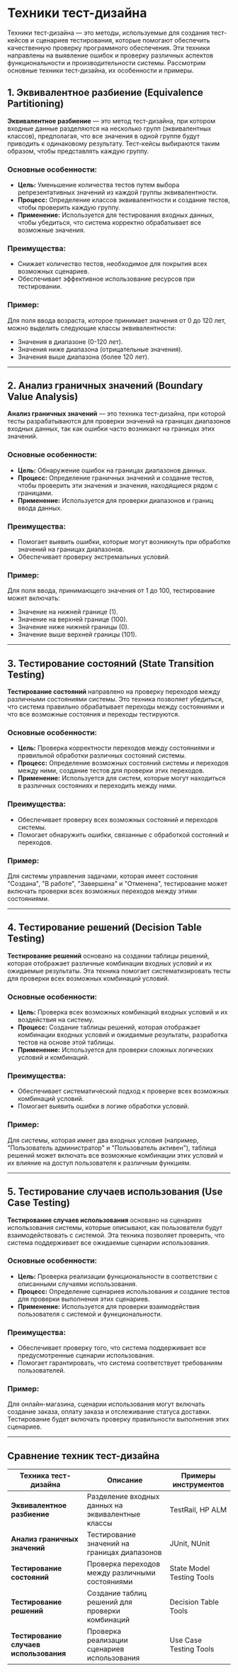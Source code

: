 # Техники тест-дизайна

Техники тест-дизайна — это методы, используемые для создания тест-кейсов и сценариев тестирования, которые помогают обеспечить качественную проверку программного обеспечения. Эти техники направлены на выявление ошибок и проверку различных аспектов функциональности и производительности системы. Рассмотрим основные техники тест-дизайна, их особенности и примеры.

## 1. **Эквивалентное разбиение (Equivalence Partitioning)**

**Эквивалентное разбиение** — это метод тест-дизайна, при котором входные данные разделяются на несколько групп (эквивалентных классов), предполагая, что все значения в одной группе будут приводить к одинаковому результату. Тест-кейсы выбираются таким образом, чтобы представлять каждую группу.

### Основные особенности:
- **Цель:** Уменьшение количества тестов путем выбора репрезентативных значений из каждой группы эквивалентности.
- **Процесс:** Определение классов эквивалентности и создание тестов, чтобы проверить каждую группу.
- **Применение:** Используется для тестирования входных данных, чтобы убедиться, что система корректно обрабатывает все возможные значения.

### Преимущества:
- Снижает количество тестов, необходимое для покрытия всех возможных сценариев.
- Обеспечивает эффективное использование ресурсов при тестировании.

### Пример:
Для поля ввода возраста, которое принимает значения от 0 до 120 лет, можно выделить следующие классы эквивалентности:
- Значения в диапазоне (0-120 лет).
- Значения ниже диапазона (отрицательные значения).
- Значения выше диапазона (более 120 лет).

---

## 2. **Анализ граничных значений (Boundary Value Analysis)**

**Анализ граничных значений** — это техника тест-дизайна, при которой тесты разрабатываются для проверки значений на границах диапазонов входных данных, так как ошибки часто возникают на границах этих значений.

### Основные особенности:
- **Цель:** Обнаружение ошибок на границах диапазонов данных.
- **Процесс:** Определение граничных значений и создание тестов, чтобы проверить эти значения и значения, находящиеся рядом с границами.
- **Применение:** Используется для проверки диапазонов и границ ввода данных.

### Преимущества:
- Помогает выявить ошибки, которые могут возникнуть при обработке значений на границах диапазонов.
- Обеспечивает проверку экстремальных условий.

### Пример:
Для поля ввода, принимающего значения от 1 до 100, тестирование может включать:
- Значение на нижней границе (1).
- Значение на верхней границе (100).
- Значение ниже нижней границы (0).
- Значение выше верхней границы (101).

---

## 3. **Тестирование состояний (State Transition Testing)**

**Тестирование состояний** направлено на проверку переходов между различными состояниями системы. Это техника позволяет убедиться, что система правильно обрабатывает переходы между состояниями и что все возможные состояния и переходы тестируются.

### Основные особенности:
- **Цель:** Проверка корректности переходов между состояниями и правильной обработки различных состояний системы.
- **Процесс:** Определение возможных состояний системы и переходов между ними, создание тестов для проверки этих переходов.
- **Применение:** Используется для систем, которые могут находиться в различных состояниях и переходить между ними.

### Преимущества:
- Обеспечивает проверку всех возможных состояний и переходов системы.
- Помогает обнаружить ошибки, связанные с обработкой состояний и переходов.

### Пример:
Для системы управления задачами, которая имеет состояния "Создана", "В работе", "Завершена" и "Отменена", тестирование может включать проверки всех возможных переходов между этими состояниями.

---

## 4. **Тестирование решений (Decision Table Testing)**

**Тестирование решений** основано на создании таблицы решений, которая отображает различные комбинации входных условий и их ожидаемые результаты. Эта техника помогает систематизировать тесты для проверки всех возможных комбинаций условий.

### Основные особенности:
- **Цель:** Проверка всех возможных комбинаций входных условий и их воздействия на систему.
- **Процесс:** Создание таблицы решений, которая отображает комбинации входных условий и ожидаемые результаты, разработка тестов на основе этой таблицы.
- **Применение:** Используется для проверки сложных логических условий и комбинаций.

### Преимущества:
- Обеспечивает систематический подход к проверке всех возможных комбинаций условий.
- Помогает выявить ошибки в логике обработки условий.

### Пример:
Для системы, которая имеет два входных условия (например, "Пользователь администратор" и "Пользователь активен"), таблица решений может включать все возможные комбинации этих условий и их влияние на доступ пользователя к различным функциям.

---

## 5. **Тестирование случаев использования (Use Case Testing)**

**Тестирование случаев использования** основано на сценариях использования системы, которые описывают, как пользователи будут взаимодействовать с системой. Эта техника позволяет проверить, что система поддерживает все ожидаемые сценарии использования.

### Основные особенности:
- **Цель:** Проверка реализации функциональности в соответствии с описанными случаями использования.
- **Процесс:** Определение сценариев использования и создание тестов для проверки выполнения этих сценариев.
- **Применение:** Используется для проверки взаимодействия пользователя с системой и функциональности.

### Преимущества:
- Обеспечивает проверку того, что система поддерживает все предусмотренные сценарии использования.
- Помогает гарантировать, что система соответствует требованиям пользователей.

### Пример:
Для онлайн-магазина, сценарии использования могут включать создание заказа, оплату заказа и отслеживание статуса доставки. Тестирование будет включать проверку правильности выполнения этих сценариев.

---

## Сравнение техник тест-дизайна

| Техника тест-дизайна           | Описание                                           | Примеры инструментов           |
|--------------------------------|---------------------------------------------------|--------------------------------|
| **Эквивалентное разбиение**    | Разделение входных данных на эквивалентные классы | TestRail, HP ALM                |
| **Анализ граничных значений**  | Тестирование значений на границах диапазонов     | JUnit, NUnit                    |
| **Тестирование состояний**     | Проверка переходов между различными состояниями  | State Model Testing Tools       |
| **Тестирование решений**       | Создание таблиц решений для проверки комбинаций   | Decision Table Tools            |
| **Тестирование случаев использования** | Проверка реализации сценариев использования   | Use Case Testing Tools          |

